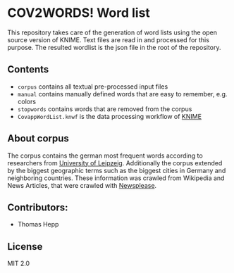 # COV2WORDS! Word list

This repository takes care of the generation of word lists using the open source version of KNIME. Text files are read in and processed for this purpose. The resulted wordlist is the json file in the root of the repository.

## Contents

- `corpus` contains all textual pre-processed input files
- `manual` contains manually defined words that are easy to remember, e.g. colors
- `stopwords` contains words that are removed from the corpus
- `CovappWordList.knwf` is the data processing workflow of [KNIME](https://www.knime.com/)

## About corpus

The corpus contains the german most frequent words according to researchers from [University of Leipzeig](https://web.archive.org/web/20090909075401/http://wortschatz.uni-leipzig.de/Papers/top10000de.txt).
Additionally the corpus extended by the biggest geographic terms such as the biggest cities in Germany and neighboring countries.
These information was crawled from Wikipedia and News Articles, that were crawled with [Newsplease](https://github.com/fhamborg/news-please/wiki/user-guide).

## Contributors:

- Thomas Hepp

## License

MIT 2.0
